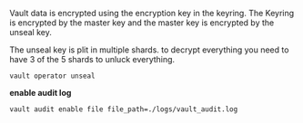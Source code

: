 Vault data is encrypted using the encryption key in the keyring. The Keyring is encrypted by the master key and the master key is encrypted by the unseal key. 

The unseal key is plit in multiple shards. to decrypt everything you need to have 3 of the 5 shards to unluck everything. 

```shell
vault operator unseal
```

**enable audit log**

```shell
vault audit enable file file_path=./logs/vault_audit.log
```
